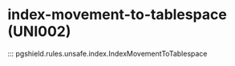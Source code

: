 # index-movement-to-tablespace (UNI002)

::: pgshield.rules.unsafe.index.IndexMovementToTablespace

